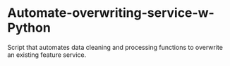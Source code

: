 # Automate-overwriting-service-w-Python
Script that automates data cleaning and processing functions to overwrite an existing feature service.
